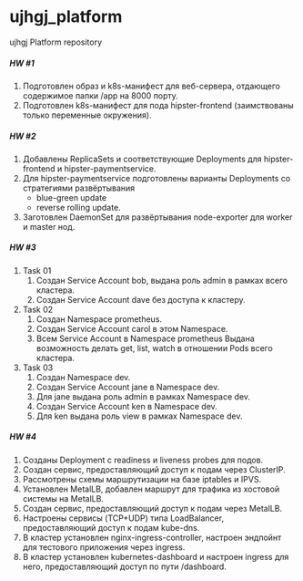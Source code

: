 # ujhgj_platform
ujhgj Platform repository

##### HW #1

1. Подготовлен образ и k8s-манифест для веб-сервера, отдающего содержимое папки /app на 8000 порту.
2. Подготовлен k8s-манифест для пода hipster-frontend (заимствованы только переменные окружения).

##### HW #2

1. Добавлены ReplicaSets и соответствующие Deployments для hipster-frontend и hipster-paymentservice.
2. Для hipster-paymentservice подготовлены варианты Deployments со стратегиями развёртывания
    - blue-green update
    - reverse rolling update.
3. Заготовлен DaemonSet для развёртывания node-exporter для worker и master нод.

##### HW #3

1. Task 01
    1. Создан Service Account bob, выдана роль admin в рамках всего кластера.
    1. Создан Service Account dave без доступа к кластеру.
1. Task 02
    1. Создан Namespace prometheus.
    1. Создан Service Account carol в этом Namespace.
    1. Всем Service Account в Namespace prometheus Выдана возможность делать get, list, watch в отношении Pods всего кластера.
1. Task 03
    1. Создан Namespace dev.
    1. Создан Service Account jane в Namespace dev.
    1. Для jane выдана роль admin в рамках Namespace dev.
    1. Создан Service Account ken в Namespace dev.
    1. Для ken выдана роль view в рамках Namespace dev.

##### HW #4

1. Созданы Deployment с readiness и liveness probes для подов.
1. Создан сервис, предоставляющий доступ к подам через ClusterIP.
1. Рассмотрены схемы маршрутизации на базе iptables и IPVS.
1. Установлен MetalLB, добавлен маршрут для трафика из хостовой системы на MetalLB.
1. Создан сервис, предоставляющий доступ к подам через MetalLB.
1. Настроены сервисы (TCP+UDP) типа LoadBalancer, предоставляющий доступ к подам kube-dns.
1. В кластер установлен nginx-ingress-controller, настроен эндпойнт для тестового приложения через ingress.
1. В кластер установлен kubernetes-dashboard и настроен ingress для него, предоставляющий доступ по пути /dashboard.

